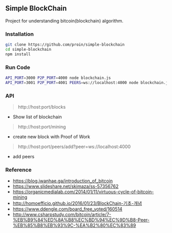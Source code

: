 ## Simple BlockChain

Project for understanding bitcoin(blockchain) algorithm.

### Installation

```bash
git clone https://github.com/proin/simple-blockchain
cd simple-blockchain
npm install
```

### Run Code

```bash
API_PORT=3000 P2P_PORT=4000 node blockchain.js 
API_PORT=3001 P2P_PORT=4001 PEERS=ws://localhost:4000 node blockchain.js 
```

### API

> http://host:port/blocks

- Show list of blockchain

> http://host:port/mining

- create new block with Proof of Work

> http://host:port/peers/add?peer=ws://localhost:4000

- add peers


### Reference

- https://blog.iwanhae.ga/introduction_of_bitcoin
- https://www.slideshare.net/skimaza/ss-57356762
- https://organicmedialab.com/2014/01/11/virtuous-cycle-of-bitcoin-mining
- http://homoefficio.github.io/2016/01/23/BlockChain-기초-개념
- https://www.ddengle.com/board_free_voted/160514
- http://www.csharpstudy.com/bitcoin/article/7-%EB%B9%84%ED%8A%B8%EC%BD%94%EC%9D%B8-Peer-%EB%85%B8%EB%93%9C-%EA%B2%80%EC%83%89
